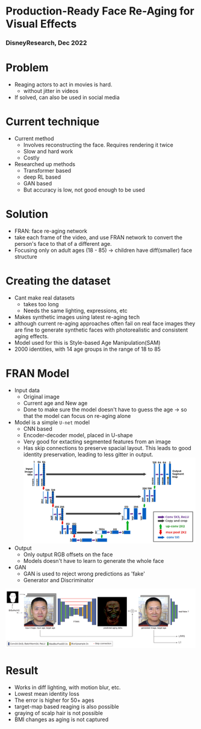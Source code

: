 # Production-Ready Face Re-Aging for Visual Effects
### DisneyResearch, Dec 2022

# Problem
- Reaging actors to act in movies is hard.
  - without jitter in videos 
- If solved, can also be used in social media

# Current technique
- Current method
  - Involves reconstructing the face. Requires rendering it twice
  - Slow and hard work
  - Costly
- Researched up methods
  - Transformer based
  - deep RL based
  - GAN based
  - But accuracy is low, not good enough to be used

# Solution
- FRAN: face re-aging network
- take each frame of the video, and use FRAN network to convert the person's face to that of a different age.
- Focusing only on adult ages (18 - 85) -> children have diff(smaller) face structure

# Creating the dataset
- Cant make real datasets 
  - takes too long
  - Needs the same lighting, expressions, etc
- Makes synthetic images using latest re-aging tech
- although current re-aging approaches often fail on real face images they are fine to generate synthetic faces with photorealistic and consistent aging effects.
- Model used for this is Style-based Age Manipulation(SAM) 
- 2000 identities, with 14 age groups in the range of 18 to 85

# FRAN Model
- Input data
  - Original image
  - Current age and New age
  - Done to make sure the model doesn't have to guess the age -> so that the model can focus on re-aging alone 
- Model is a simple `U-net` model
  - CNN based
  - Encoder-decoder model, placed in U-shape
  - Very good for extacting segmented features from an image
  - Has skip connections to preserve spacial layout. This leads to good identity preservation, leading to less gitter in output.
![alt text](image.png)
- Output
  - Only output RGB offsets on the face
  - Models doesn't have to learn to generate the whole face
- GAN
  - GAN is used to reject wrong predictions as 'fake'
  - Generator and Discriminator
  
![alt text](image-1.png)

# Result
- Works in diff lighting, with motion blur, etc.
- Lowest mean identity loss
- The error is higher for 50+ ages
- target-map based reaging is also possible
- graying of scalp hair is not possible
- BMI changes as aging is not captured